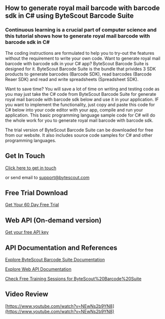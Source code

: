 ## How to generate royal mail barcode with barcode sdk in C# using ByteScout Barcode Suite

### Continuous learning is a crucial part of computer science and this tutorial shows how to generate royal mail barcode with barcode sdk in C#

The coding instructions are formulated to help you to try-out the features without the requirement to write your own code. Want to generate royal mail barcode with barcode sdk in your C# app? ByteScout Barcode Suite is designed for it. ByteScout Barcode Suite is the bundle that privides 3  SDK products to generate barcodes (Barcode SDK), read barcodes (Barcode Reaer SDK) and read and write spreadsheets (Spreadsheet SDK).

Want to save time? You will save a lot of time on writing and testing code as you may just take the C# code from ByteScout Barcode Suite for generate royal mail barcode with barcode sdk below and use it in your application. IF you want to implement the functionality, just copy and paste this code for C# below into your code editor with your app, compile and run your application. This basic programming language sample code for C# will do the whole work for you to generate royal mail barcode with barcode sdk.

The trial version of ByteScout Barcode Suite can be downloaded for free from our website. It also includes source code samples for C# and other programming languages.

## Get In Touch

[Click here to get in touch](https://bytescout.zendesk.com/hc/en-us/requests/new?subject=ByteScout%20Barcode%20Suite%20Question)

or send email to [support@bytescout.com](mailto:support@bytescout.com?subject=ByteScout%20Barcode%20Suite%20Question) 

## Free Trial Download

[Get Your 60 Day Free Trial](https://bytescout.com/download/web-installer?utm_source=github-readme)

## Web API (On-demand version)

[Get your free API key](https://pdf.co/documentation/api?utm_source=github-readme)

## API Documentation and References

[Explore ByteScout Barcode Suite Documentation](https://bytescout.com/documentation/index.html?utm_source=github-readme)

[Explore Web API Documentation](https://pdf.co/documentation/api?utm_source=github-readme)

[Check Free Training Sessions for ByteScout%20Barcode%20Suite](https://academy.bytescout.com/)

## Video Review

[https://www.youtube.com/watch?v=NEwNs2b9YN8](https://www.youtube.com/watch?v=NEwNs2b9YN8)